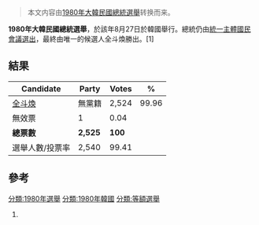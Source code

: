 > 本文内容由[1980年大韓民國總統選舉](https://zh.wikipedia.org/wiki/1980年大韓民國總統選舉)转换而来。


**1980年大韓民國總統選舉**，於該年8月27日於韓國舉行。總統仍由[統一主體國民會議選出](https://zh.wikipedia.org/wiki/統一主體國民會議 "wikilink")，最終由唯一的候選人全斗煥勝出。\[1\]

## 結果

| Candidate                        | Party     | Votes   | %     |
| -------------------------------- | --------- | ------- | ----- |
| [全斗煥](../Page/全斗煥.md "wikilink") | 無黨籍       | 2,524   | 99.96 |
| 無效票                              | 1         | 0.04    |       |
| **總票數**                          | **2,525** | **100** |       |
| 選舉人數/投票率                         | 2,540     | 99.41   |       |

## 參考

[分類:1980年選舉](https://zh.wikipedia.org/wiki/分類:1980年選舉 "wikilink") [分類:1980年韓國](https://zh.wikipedia.org/wiki/分類:1980年韓國 "wikilink") [分類:等額選舉](https://zh.wikipedia.org/wiki/分類:等額選舉 "wikilink")

1.